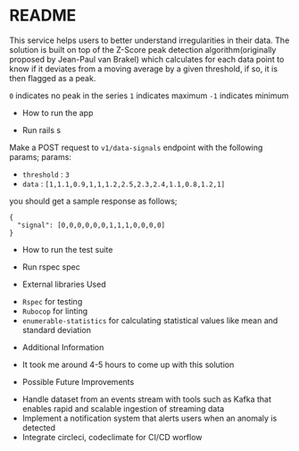 # README

This service helps users to better understand irregularities in their data. The solution is built on top of the Z-Score peak detection algorithm(originally proposed by Jean-Paul van Brakel) which calculates for each data point to know if it deviates from a moving average by a given threshold, if so, it is then flagged as a peak.

`0` indicates no peak in the series
`1` indicates maximum
`-1` indicates minimum

* How to run the app
- Run rails s

Make a POST request to `v1/data-signals` endpoint with the following params;
params:
  - `threshold` : `3`
  - `data` : `[1,1.1,0.9,1,1,1.2,2.5,2.3,2.4,1.1,0.8,1.2,1]`

you should get a sample response as follows;

```
{
  "signal": [0,0,0,0,0,0,1,1,1,0,0,0,0]
}
```
* How to run the test suite
- Run rspec spec

* External libraries Used
- `Rspec` for testing
- `Rubocop` for linting
- `enumerable-statistics` for calculating statistical values like mean and standard deviation

* Additional Information
- It took me around 4-5 hours to come up with this solution

* Possible Future Improvements
- Handle dataset from an events stream with tools such as Kafka that enables rapid and scalable ingestion of streaming data
- Implement a notification system that alerts users when an anomaly is detected
- Integrate circleci, codeclimate for CI/CD worflow
